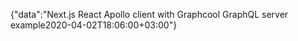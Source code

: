 {"data":"Next.js React Apollo client with Graphcool GraphQL server example2020-04-02T18:06:00+03:00"}
